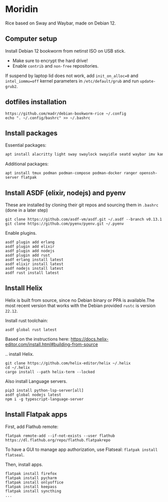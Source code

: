 # Moridin

Rice based on Sway and Waybar, made on Debian 12.

## Computer setup

Install Debian 12 bookworm from netinst ISO on USB stick. 

- Make sure to encrypt the hard drive!
- Enable `contrib` and `non-free` repositories.

If suspend by laptop lid does not work, add `init_on_alloc=0` and `intel_iommu=off` kernel parameters in `/etc/default/grub` and run `update-grub2`.

## dotfiles installation

```
https://github.com/madr/debian-bookworm-rice ~/.config
echo ". ~/.config/bashrc" >> ~/.bashrc
```

## Install packages

Essential packages:

```sh
apt install alacritty light sway swaylock swayidle seatd waybar imv kanshi nmtui network-manager git fuzzel bash-completion grimshot otf-font-awesome fonts-ubuntu entr fonts-freefont-otf
```

Additional packages:

```ssh
apt install tmux podman podman-compose podman-docker ranger openssh-server flatpak
```

## Install ASDF (elixir, nodejs) and pyenv

These are installed by cloning their git repos and sourcing them in
`.bashrc` (done in a later step)

```
git clone https://github.com/asdf-vm/asdf.git ~/.asdf --branch v0.13.1
git clone https://github.com/pyenv/pyenv.git ~/.pyenv
```

Enable plugins.

```
asdf plugin add erlang
asdf plugin add elixir
asdf plugin add nodejs
asdf plugin add rust
asdf erlang install latest
asdf elixir install latest
asdf nodejs install latest
asdf rust install latest
```

## Install Helix

Helix is built from source, since no Debian binary or PPA is available.The most recent version that works with the Debian provided `rustc` is version `22.12`.

Install rust toolchain:

```
asdf global rust latest
```

Based on the instructions here:
https://docs.helix-editor.com/install.html#building-from-source

.. install Helix.

```
git clone https://github.com/helix-editor/helix ~/.helix
cd ~/.helix
cargo install --path helix-term --locked
```

Also install Language servers.

```
pip3 install python-lsp-server[all]
asdf global nodejs latest
npm i -g typescript-language-server
```

## Install Flatpak apps

First, add Flathub remote:

```
flatpak remote-add --if-not-exists --user flathub https://dl.flathub.org/repo/flathub.flatpakrepo
```

To have a GUI to manage app authorization, use Flatseal: `flatpak install flatseal`.

Then, install apps.

```
flatpak install firefox
flatpak install pycharm
flatpak install onlyoffice
flatpak install keepass
flatpak install syncthing
...
```


